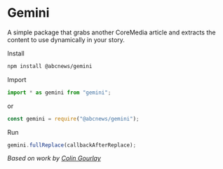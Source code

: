 # Gemini

A simple package that grabs another CoreMedia article and extracts the content to use dynamically in your story.

Install

```bash
npm install @abcnews/gemini
```

Import

```javascript
import * as gemini from "gemini";
```

or

```javascript
const gemini = require("@abcnews/gemini");
```

Run

```javascript
gemini.fullReplace(callbackAfterReplace);
```

_Based on work by [Colin Gourlay](https://github.com/colingourlay)_
